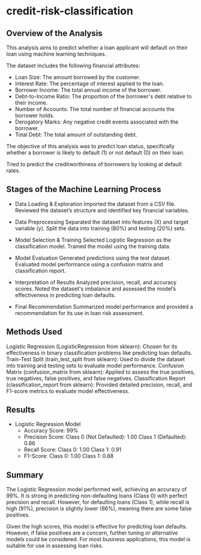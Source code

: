 # credit-risk-classification

## Overview of the Analysis

This analysis aims to predict whether a loan applicant will default on their loan using machine learning techniques.

The dataset includes the following financial attributes:

* Loan Size: The amount borrowed by the customer.
* Interest Rate: The percentage of interest applied to the loan.
* Borrower Income: The total annual income of the borrower.
* Debt-to-Income Ratio: The proportion of the borrower's debt relative to their income.
* Number of Accounts: The total number of financial accounts the borrower holds.
* Derogatory Marks: Any negative credit events associated with the borrower.
* Total Debt: The total amount of outstanding debt.

The objective of this analysis was to predict loan status, specifically whether a borrower is likely to default (1) or not default (0) on their loan.


Tried to predict the creditworthiness of borrowers by looking at default rates.

## Stages of the Machine Learning Process

* Data Loading & Exploration
    Imported the dataset from a CSV file.
    Reviewed the dataset’s structure and identified key financial variables.

* Data Preprocessing
    Separated the dataset into features (X) and target variable (y).
    Split the data into training (80%) and testing (20%) sets.

* Model Selection & Training
    Selected Logistic Regression as the classification model.
    Trained the model using the training data.

* Model Evaluation
    Generated predictions using the test dataset.
    Evaluated model performance using a confusion matrix and classification report.

* Interpretation of Results
    Analyzed precision, recall, and accuracy scores.
    Noted the dataset's imbalance and assessed the model’s effectiveness in predicting loan defaults.

* Final Recommendation
    Summarized model performance and provided a recommendation for its use in loan risk assessment.

## Methods Used

Logistic Regression (LogisticRegression from sklearn): Chosen for its effectiveness in binary classification problems like predicting loan defaults.
Train-Test Split (train_test_split from sklearn): Used to divide the dataset into training and testing sets to evaluate model performance.
Confusion Matrix (confusion_matrix from sklearn): Applied to assess the true positives, true negatives, false positives, and false negatives.
Classification Report (classification_report from sklearn): Provided detailed precision, recall, and F1-score metrics to evaluate model effectiveness.

## Results

* Logistic Regression Model
    * Accuracy Score: 99%
    * Precision Score:
        Class 0 (Not Defaulted): 1.00
        Class 1 (Defaulted): 0.86
    * Recall Score:
        Class 0: 1.00
        Class 1: 0.91
    * F1-Score:
        Class 0: 1.00
        Class 1: 0.88

## Summary

The Logistic Regression model performed well, achieving an accuracy of 99%. It is  strong in predicting non-defaulting loans (Class 0) with perfect precision and recall. However, for defaulting loans (Class 1), while recall is high (91%), precision is slightly lower (86%), meaning there are some false positives.

Given the high scores, this model is effective for predicting loan defaults. However, if false positives are a concern, further tuning or alternative models could be considered. For most business applications, this model is suitable for use in assessing loan risks.
